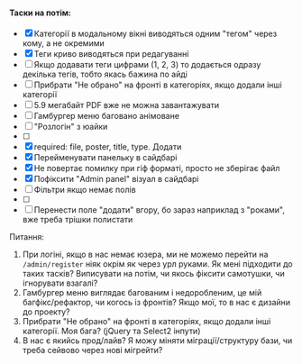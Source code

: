 #### Таски на потім:
- [x] Категорії в модальному вікні виводяться одним "тегом" через кому, а не окремими
- [x] Теги криво виводяться при редагуванні
- [ ] Якщо додавати теги цифрами (1, 2, 3) то додається одразу декілька тегів, тобто якась бажина по айді
- [ ] Прибрати "Не обрано" на фронті в категоріях, якщо додали інші категорії
- [ ] 5.9 мегабайт PDF вже не можна завантажувати
- [ ] Гамбургер меню баговано анімоване
- [ ] "Розлогін" з юайки
- [ ] 
- [x] required: file, poster, title, type. Додати 
- [x] Перейменувати панельку в сайдбарі
- [x] Не повертає помилку при гіф форматі, просто не зберігає файл
- [x] Пофіксити "Admin panel" візуал в сайдбарі
- [ ] Фільтри якщо немає полів
- [ ] 
- [ ] Перенести поле "додати" вгору, бо зараз наприклад з "роками", вже треба трішки полистати

Питання:
1. При логіні, якщо в нас немає юзера, ми не можемо перейти на `/admin/register` ніяк окрім як через урл руками. Як мені підходити до таких тасків? Виписувати на потім, чи якось фіксити самотушки, чи ігнорувати взагалі?
2. Гамбургер меню виглядає багованим і недоробленим, це мій багфікс/рефактор, чи когось із фронтів? Якщо мої, то в нас є дизайни до проекту?
3. Прибрати "Не обрано" на фронті в категоріях, якщо додали інші категорії. Моя бага? (jQuery та Select2 інпути)
4. В нас є якийсь прод/лайв? Я можу міняти міграції/структуру бази, чи треба сейвово через нові мігрейти?